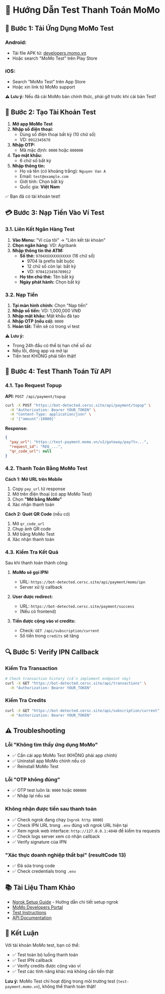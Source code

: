 # 🧪 Hướng Dẫn Test Thanh Toán MoMo

## 📱 Bước 1: Tải Ứng Dụng MoMo Test

### Android:
- Tải file APK từ: [developers.momo.vn](https://developers.momo.vn/)
- Hoặc search "MoMo Test" trên Play Store

### iOS:
- Search "MoMo Test" trên App Store
- Hoặc xin link từ MoMo support

**⚠️ Lưu ý:** Nếu đã cài MoMo bản chính thức, phải gỡ trước khi cài bản Test!

## 📝 Bước 2: Tạo Tài Khoản Test

1. **Mở app MoMo Test**
2. **Nhập số điện thoại:** 
   - Dùng số điện thoại bất kỳ (10 chữ số)
   - VD: `0912345678`
3. **Nhập OTP:** 
   - Mã mặc định: `0000` hoặc `000000`
4. **Tạo mật khẩu:** 
   - 6 chữ số bất kỳ
5. **Nhập thông tin:**
   - Họ và tên (có khoảng trắng): `Nguyen Van A`
   - Email: `test@example.com`
   - Giới tính: Chọn bất kỳ
   - Quốc gia: **Việt Nam**

✅ Bạn đã có tài khoản test!

## 💳 Bước 3: Nạp Tiền Vào Ví Test

### 3.1. Liên Kết Ngân Hàng Test

1. **Vào Menu:** "Ví của tôi" → "Liên kết tài khoản"
2. **Chọn ngân hàng:** VD: Agribank
3. **Nhập thông tin thẻ ATM:**
   - **Số thẻ:** `9704XXXXXXXXXXXX` (16 chữ số)
     - 9704 là prefix bắt buộc
     - 12 chữ số còn lại: bất kỳ
     - VD: `9704123456789012`
   - **Họ tên chủ thẻ:** Tên bất kỳ
   - **Ngày phát hành:** Chọn bất kỳ

### 3.2. Nạp Tiền

1. **Tại màn hình chính:** Chọn "Nạp tiền"
2. **Nhập số tiền:** VD: 1,000,000 VNĐ
3. **Nhập mật khẩu:** Mật khẩu đã tạo
4. **Nhập OTP (nếu có):** `0000`
5. **Hoàn tất:** Tiền sẽ có trong ví test

⚠️ **Lưu ý:** 
- Trong 24h đầu có thể bị hạn chế số dư
- Nếu lỗi, đóng app và mở lại
- Tiền test KHÔNG phải tiền thật!

## 🎯 Bước 4: Test Thanh Toán Từ API

### 4.1. Tạo Request Topup

**API:** `POST /api/payment/topup`

```bash
curl -X POST "https://bot-detected.cersc.site/api/payment/topup" \
  -H "Authorization: Bearer YOUR_TOKEN" \
  -H "Content-Type: application/json" \
  -d '{"amount":10000}'
```

**Response:**
```json
{
  "pay_url": "https://test-payment.momo.vn/v2/gateway/pay?t=...",
  "request_id": "REQ_...",
  "qr_code_url": null
}
```

### 4.2. Thanh Toán Bằng MoMo Test

**Cách 1: Mở URL trên Mobile**
1. Copy `pay_url` từ response
2. Mở trên điện thoại (có app MoMo Test)
3. Chọn **"Mở bằng MoMo"**
4. Xác nhận thanh toán

**Cách 2: Quét QR Code** (nếu có)
1. Mở `qr_code_url`
2. Chụp ảnh QR code
3. Mở bằng MoMo Test
4. Xác nhận thanh toán

### 4.3. Kiểm Tra Kết Quả

Sau khi thanh toán thành công:

1. **MoMo sẽ gọi IPN:** 
   - URL: `https://bot-detected.cersc.site/api/payment/momo/ipn`
   - Server xử lý callback

2. **User được redirect:** 
   - URL: `https://bot-detected.cersc.site/payment/success`
   - (Nếu có frontend)

3. **Tiền được cộng vào ví credits:**
   - Check: `GET /api/subscription/current`
   - Số tiền trong `credits` sẽ tăng

## 🔍 Bước 5: Verify IPN Callback

### Kiểm Tra Transaction

```bash
# Check transaction history (cần implement endpoint này)
curl -X GET "https://bot-detected.cersc.site/api/transactions" \
  -H "Authorization: Bearer YOUR_TOKEN"
```

### Kiểm Tra Credits

```bash
curl -X GET "https://bot-detected.cersc.site/api/subscription/current" \
  -H "Authorization: Bearer YOUR_TOKEN"
```

## ⚠️ Troubleshooting

### Lỗi "Không tìm thấy ứng dụng MoMo"
- ✅ Cần cài app MoMo Test (KHÔNG phải app chính)
- ✅ Uninstall app MoMo chính nếu có
- ✅ Reinstall MoMo Test

### Lỗi "OTP không đúng"
- ✅ OTP test luôn là: `0000` hoặc `000000`
- ✅ Nhập lại nếu sai

### Không nhận được tiền sau thanh toán
- ✅ Check ngrok đang chạy (`ngrok http 8000`)
- ✅ Check IPN URL trong `.env` đúng với ngrok URL hiện tại
- ✅ Xem ngrok web interface: `http://127.0.0.1:4040` để kiểm tra requests
- ✅ Check logs server xem có nhận callback
- ✅ Verify signature của IPN

### "Xác thực doanh nghiệp thất bại" (resultCode 13)
- ✅ Đã sửa trong code
- ✅ Check credentials trong `.env`

## 📚 Tài Liệu Tham Khảo

- [Ngrok Setup Guide](NGROK_SETUP_GUIDE.md) - Hướng dẫn chi tiết setup ngrok
- [MoMo Developers Portal](https://developers.momo.vn/)
- [Test Instructions](https://developers.momo.vn/v3/vi/docs/payment/onboarding/test-instructions/)
- [API Documentation](https://developers.momo.vn/v3/vi/docs/payment/api/wallet/onetime)

## 🎉 Kết Luận

Với tài khoản MoMo test, bạn có thể:
- ✅ Test toàn bộ luồng thanh toán
- ✅ Test IPN callback
- ✅ Verify credits được cộng vào ví
- ✅ Test các tính năng khác mà không cần tiền thật

**Lưu ý:** MoMo Test chỉ hoạt động trong môi trường test (`test-payment.momo.vn`), không thể thanh toán thật!


